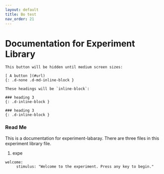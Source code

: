 ```yaml
---
layout: default
title: Bo test
nav_order: 21
---
```

# Documentation for Experiment Library

```
This button will be hidden until medium screen sizes:

[ A button ](#url)
{: .d-none .d-md-inline-block }

These headings will be `inline-block`:

### heading 3
{: .d-inline-block }

### heading 3
{: .d-inline-block }
```
### Read Me
This is a documentation for experiment-labaray. There are three files in this experiment library file. 
1. expe
```
welcome:
     stimulus: "Welcome to the experiment. Press any key to begin."
```
<!--stackedit_data:
eyJoaXN0b3J5IjpbLTQ5MTYzNTQ3OSwtMTk0MDY5MjE0MCwtOD
Y0MzAzMDUxLC03MzkzNjUxNDAsMTU4MTQ2Mzk4NiwtMTA1OTQz
NzU3MywyOTY2NTI0NzMsMTc4ODc5NTQ3NSwtMTk2MDcyNDM0NC
wxNzg2MDU4NTUzXX0=
-->